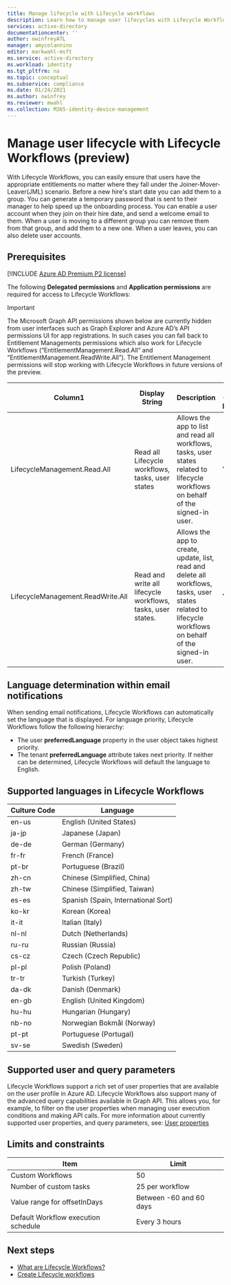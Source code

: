 ```yaml
---
title: Manage lifecycle with Lifecycle workflows
description: Learn how to manage user lifecycles with Lifecycle Workflows
services: active-directory
documentationcenter: ''
author: owinfreyATL
manager: amycolannino
editor: markwahl-msft
ms.service: active-directory
ms.workload: identity
ms.tgt_pltfrm: na
ms.topic: conceptual
ms.subservice: compliance
ms.date: 01/24/2021
ms.author: owinfrey
ms.reviewer: mwahl
ms.collection: M365-identity-device-management
---
```


# Manage user lifecycle with Lifecycle Workflows (preview)
With Lifecycle Workflows, you can easily ensure that users have the appropriate entitlements no matter where they fall under the Joiner-Mover-Leaver(JML) scenario. Before a new hire's start date you can add them to a group. You can generate a temporary password that is sent to their manager to help speed up the onboarding process. You can enable a user account when they join on their hire date, and send a welcome email to them. When a user is moving to a different group you can remove them from that group, and add them to a new one. When a user leaves, you can also delete user accounts.

## Prerequisites

[!INCLUDE [Azure AD Premium P2 license](../../../includes/active-directory-p2-license.md)]

The following **Delegated permissions** and **Application permissions** are required for access to Lifecycle Workflows:

> [!IMPORTANT]
> The Microsoft Graph API permissions shown below are currently hidden from user interfaces such as Graph Explorer and Azure AD’s API permissions UI for app registrations. In such cases you can fall back to Entitlement Managements permissions which also work for Lifecycle Workflows (“EntitlementManagement.Read.All” and “EntitlementManagement.ReadWrite.All”). The Entitlement Management permissions will stop working with Lifecycle Workflows in future versions of the preview.

|Column1  |Display String  |Description  |Admin Consent Required  |
|---------|---------|---------|---------|
|LifecycleManagement.Read.All     | Read all Lifecycle workflows, tasks, user states| Allows the app to list and read all workflows, tasks, user states related to lifecycle workflows on behalf of the signed-in user.| Yes
|LifecycleManagement.ReadWrite.All     | Read and write all lifecycle workflows, tasks, user states.| Allows the app to create, update, list, read and delete all workflows, tasks, user states related to lifecycle workflows on behalf of the signed-in user.| Yes






## Language determination within email notifications

When sending email notifications, Lifecycle Workflows can automatically set the language that is displayed. For language priority, Lifecycle Workflows follow the following hierarchy:
- The user **preferredLanguage** property in the user object takes highest priority.
- The tenant **preferredLanguage** attribute takes next priority.
If neither can be determined, Lifecycle Workflows will default the language to English. 

## Supported languages in Lifecycle Workflows


|Culture Code  |Language  |
|---------|---------|
|en-us     | English (United States)        |
|ja-jp     | Japanese (Japan)        |
|de-de     | German (Germany)        |
|fr-fr     | French (France)        |
|pt-br     | Portuguese (Brazil)        |
|zh-cn     | Chinese (Simplified, China)        |
|zh-tw     | Chinese (Simplified, Taiwan)        |
|es-es     | Spanish (Spain, International Sort)        |
|ko-kr     | Korean (Korea)        |
|it-it     | Italian (Italy)        |
|nl-nl     | Dutch (Netherlands)        |
|ru-ru     | Russian (Russia)        |
|cs-cz     | Czech (Czech Republic)        |
|pl-pl     | Polish (Poland)        |
|tr-tr     | Turkish (Turkey)        |
|da-dk     | Danish (Denmark)        |
|en-gb     | English (United Kingdom)        |
|hu-hu     | Hungarian (Hungary)        |
|nb-no     | Norwegian Bokmål (Norway)        |
|pt-pt     | Portuguese (Portugal)        |
|sv-se     | Swedish (Sweden)        |

## Supported user and query parameters

Lifecycle Workflows support a rich set of user properties that are available on the user profile in Azure AD. Lifecycle Workflows also support many of the advanced query capabilities available in Graph API. This allows you, for example, to filter on the user properties when managing user execution conditions and making API calls. For more information about currently supported user properties, and query parameters, see: [User properties](/graph/aad-advanced-queries?tabs=http#user-properties)


## Limits and constraints

|Item  |Limit  |
|---------|---------|
|Custom Workflows     |    50     |
|Number of custom tasks     |  25 per workflow       |
|Value range for offsetInDays      |    Between -60 and 60 days     |
|Default Workflow execution schedule     |     Every 3 hours    |


## Next steps
- [What are Lifecycle Workflows?](what-are-lifecycle-workflows.md)
- [Create Lifecycle workflows](create-lifecycle-workflow.md)